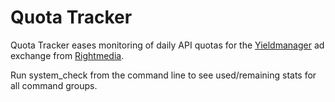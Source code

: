 # Quota Tracker

Quota Tracker eases monitoring of daily API quotas for the [Yieldmanager](http://my.yieldmanager.com) ad exchange from [Rightmedia](http://rightmedia.com).

Run system_check from the command line to see used/remaining stats for all command groups.
